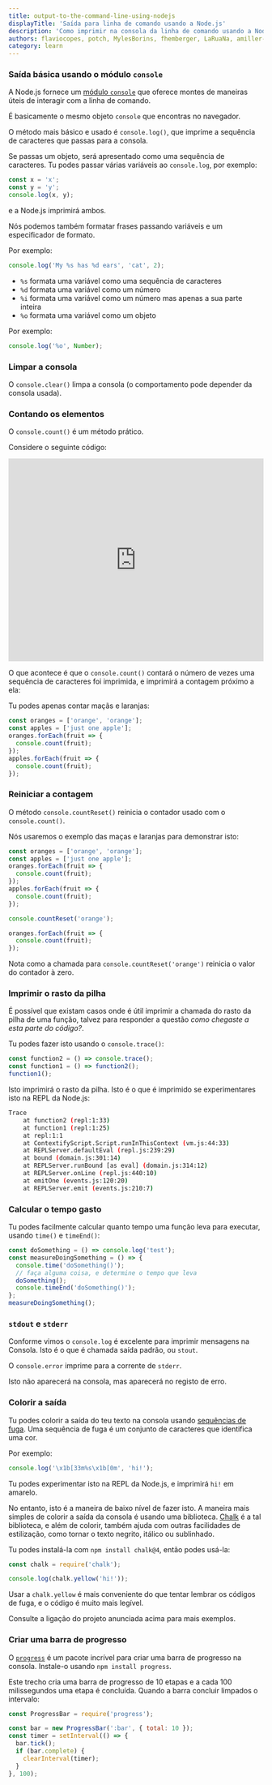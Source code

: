 ```yaml
---
title: output-to-the-command-line-using-nodejs
displayTitle: 'Saída para linha de comando usando a Node.js'
description: 'Como imprimir na consola da linha de comando usando a Node.js, desde o console.log básico à cenários mais complexos'
authors: flaviocopes, potch, MylesBorins, fhemberger, LaRuaNa, amiller-gh, ahmadawais, nazarepiedady
category: learn
---
```


### Saída básica usando o módulo `console`

A Node.js fornece um [módulo `console`](/api/console/) que oferece montes de maneiras úteis de interagir com a linha de comando.

É basicamente o mesmo objeto `console` que encontras no navegador.

O método mais básico e usado é `console.log()`, que imprime a sequência de caracteres que passas para a consola.

Se passas um objeto, será apresentado como uma sequência de caracteres. Tu podes passar várias variáveis ao `console.log`, por exemplo:

```js
const x = 'x';
const y = 'y';
console.log(x, y);
```

e a Node.js imprimirá ambos.

Nós podemos também formatar frases passando variáveis e um especificador de formato.

Por exemplo:

```js
console.log('My %s has %d ears', 'cat', 2);
```

* `%s` formata uma variável como uma sequência de caracteres
* `%d` formata uma variável como um número
* `%i` formata uma variável como um número mas apenas a sua parte inteira
* `%o` formata uma variável como um objeto

Por exemplo:

```js
console.log('%o', Number);
```

### Limpar a consola

O `console.clear()` limpa a consola (o comportamento pode depender da consola usada).

### Contando os elementos

O `console.count()` é um método prático.

Considere o seguinte código:

<iframe
  title="Saída para linha de comando usando a Node.js"
  src="https://stackblitz.com/edit/nodejs-dev-0002-01?index.js&zenmode=1&view=editor"
  alt="nodejs-dev-0002-01 na StackBlitz"
  style="height: 400px; width: 100%; border: 0;">
</iframe>

O que acontece é que o `console.count()` contará o número de vezes uma sequência de caracteres foi imprimida, e imprimirá a contagem próximo a ela:

Tu podes apenas contar maçãs e laranjas:

```js
const oranges = ['orange', 'orange'];
const apples = ['just one apple'];
oranges.forEach(fruit => {
  console.count(fruit);
});
apples.forEach(fruit => {
  console.count(fruit);
});
```

### Reiniciar a contagem

O método `console.countReset()` reinicia o contador usado com o `console.count()`.

Nós usaremos o exemplo das maças e laranjas para demonstrar isto:

```js
const oranges = ['orange', 'orange'];
const apples = ['just one apple'];
oranges.forEach(fruit => {
  console.count(fruit);
});
apples.forEach(fruit => {
  console.count(fruit);
});

console.countReset('orange');

oranges.forEach(fruit => {
  console.count(fruit);
});
```

Nota como a chamada para `console.countReset('orange')` reinicia o valor do contador à zero.

### Imprimir o rasto da pilha

É possível que existam casos onde é útil imprimir a chamada do rasto da pilha de uma função, talvez para responder a questão _como chegaste a esta parte do código?_.

Tu podes fazer isto usando o `console.trace()`:

```js
const function2 = () => console.trace();
const function1 = () => function2();
function1();
```

Isto imprimirá o rasto da pilha. Isto é o que é imprimido se experimentares isto na REPL da Node.js:

```bash
Trace
    at function2 (repl:1:33)
    at function1 (repl:1:25)
    at repl:1:1
    at ContextifyScript.Script.runInThisContext (vm.js:44:33)
    at REPLServer.defaultEval (repl.js:239:29)
    at bound (domain.js:301:14)
    at REPLServer.runBound [as eval] (domain.js:314:12)
    at REPLServer.onLine (repl.js:440:10)
    at emitOne (events.js:120:20)
    at REPLServer.emit (events.js:210:7)
```

### Calcular o tempo gasto

Tu podes facilmente calcular quanto tempo uma função leva para executar, usando `time()` e `timeEnd()`:

```js
const doSomething = () => console.log('test');
const measureDoingSomething = () => {
  console.time('doSomething()');
  // faça alguma coisa, e determine o tempo que leva
  doSomething();
  console.timeEnd('doSomething()');
};
measureDoingSomething();
```

### `stdout` e `stderr`

Conforme vimos o `console.log` é excelente para imprimir mensagens na Consola. Isto é o que é chamada saída padrão, ou `stout`.

O `console.error` imprime para a corrente de `stderr`.

Isto não aparecerá na consola, mas aparecerá no registo de erro.

### Colorir a saída

Tu podes colorir a saída do teu texto na consola usando [sequências de fuga](https://gist.github.com/iamnewton/8754917). Uma sequência de fuga é um conjunto de caracteres que identifica uma cor.

Por exemplo:

```js
console.log('\x1b[33m%s\x1b[0m', 'hi!');
```

Tu podes experimentar isto na REPL da Node.js, e imprimirá `hi!` em amarelo.

No entanto, isto é a maneira de baixo nível de fazer isto. A maneira mais simples de colorir a saída da consola é usando uma biblioteca. [Chalk](https://github.com/chalk/chalk) é a tal biblioteca, e além de colorir, também ajuda com outras facilidades de estilização, como tornar o texto negrito, itálico ou sublinhado.

Tu podes instalá-la com `npm install chalk@4`, então podes usá-la:

```js
const chalk = require('chalk');

console.log(chalk.yellow('hi!'));
```

Usar a `chalk.yellow` é mais conveniente do que tentar lembrar os códigos de fuga, e o código é muito mais legível.

Consulte a ligação do projeto anunciada acima para mais exemplos.

### Criar uma barra de progresso

O [`progress`](https://www.npmjs.com/package/progress) é um pacote incrível para criar uma barra de progresso na consola. Instale-o usando `npm install progress`.

Este trecho cria uma barra de progresso de 10 etapas e a cada 100 milissegundos uma etapa é concluída. Quando a barra concluir limpados o intervalo:

```js
const ProgressBar = require('progress');

const bar = new ProgressBar(':bar', { total: 10 });
const timer = setInterval(() => {
  bar.tick();
  if (bar.complete) {
    clearInterval(timer);
  }
}, 100);
```
